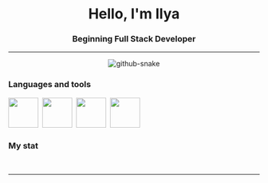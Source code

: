 <div id="header" align="center">
    <h1>Hello, I'm Ilya</h1>
    <h3>Beginning Full Stack Developer</h3>
</div>

---
<p align="center"><picture>
  <source media="(prefers-color-scheme: dark)" srcset="https://raw.githubusercontent.com/Ilyakor657/Ilyakor657/output/github-snake-dark.svg">
  <source media="(prefers-color-scheme: light)" srcset="https://raw.githubusercontent.com/Ilyakor657/Ilyakor657/output/github-snake.svg">
  <img alt="github-snake" src="https://raw.githubusercontent.com/Ilyakor657/Ilyakor657/output/github-snake-dark.svg">
</picture></p>

### Languages and tools

<img src="https://cdn.jsdelivr.net/gh/devicons/devicon/icons/react/react-original.svg" width="60" height="60"/>&nbsp;
<img src="https://cdn.jsdelivr.net/gh/devicons/devicon/icons/nodejs/nodejs-original.svg" width="60" height="60"/>&nbsp;
<img src="https://cdn.jsdelivr.net/gh/devicons/devicon/icons/javascript/javascript-original.svg" width="60" height="60"/>&nbsp;
<img src="https://cdn.jsdelivr.net/gh/devicons/devicon/icons/git/git-original.svg" width="60" height="60"/>&nbsp;


### My stat

<div id="stat" align="center">
    <img src="https://github-profile-summary-cards.vercel.app/api/cards/profile-details?username=Ilyakor657&theme=github_dark" alt=""/>
    <img src="https://github-profile-summary-cards.vercel.app/api/cards/most-commit-language?username=Ilyakor657&theme=github_dark" alt=""/>
    <img src="https://github-profile-summary-cards.vercel.app/api/cards/stats?username=Ilyakor657&theme=github_dark" alt=""/>
</div>

---

